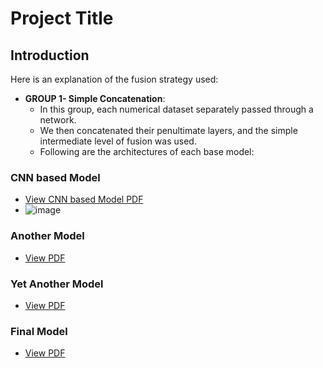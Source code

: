 # Project Title

## Introduction

Here is an explanation of the fusion strategy used:

- **GROUP 1- Simple Concatenation**:
  - In this group, each numerical dataset separately passed through a network.
  - We then concatenated their penultimate layers, and the simple intermediate level of fusion was used.
  - Following are the architectures of each base model:

### CNN based Model

- [View CNN based Model PDF](11.pdf)
- ![image](https://github.com/Banking-Analytics-Lab/MultimodalFusionRatings/assets/98291003/27be0272-85ef-40b3-be3b-079527d87318)


### Another Model

- [View PDF](12.pdf)

### Yet Another Model

- [View PDF](13.pdf)

### Final Model

- [View PDF](14.pdf)
